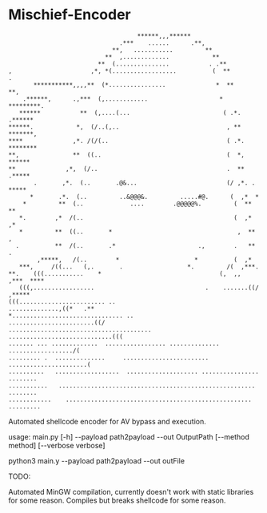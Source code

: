# Mischief-Encoder
 
 
 
	                                    ******,,,******                             
	                               .***    ......      .**,                         
	                             **,   ...........         **                       
	                           **  ,.............            **                     
	                         **  (...............           . .**                   
	,                      ,*, *(..................          (  **             .    
	       ***********,,,,**  (*................              *  **              **,
	    .******,      .,***  (,............                    *  *********.        
	   ******           **  (,....(...                          ( .*. .******       
	******.            *,  (/..(,..                              , **    *******,   
	****              ,*. /(/(..                                 ( .*.      ********
	**,               **  ((..                                   (  *,        ******
	**              ,*,  (/..                                    .  **        .*****
	       .       ,*.  (..       .@&...                         (/ ,*. .      *****
	      *       .*.  (..         ..&@@@&.         .....#@.      (  ,*  *          
	    *         **  (..             ....        .@@@@@%.         (  **  **        
	   *.        ,*  /(..                                          (  ,*    ,*      
	   *         **  ((..       *                                   ,  **    ,      
	  .          **  /(..       .*                       .,        .   **    .      
	        ,*****,   /(..        *                     *          (  ,*            
	   ***,     /((...   (,.       .                  *.         /(  ,***.          
	**.    (((...........    *                                 (,  ,,     ,***  ****
	   (((,.................                               .    .......((/    ,*****
	(((........................ ..                          ..............,((*   .**
	*............................... ..               ........................((/   
	........................................       .............................((( 
	....... ... .............  ................. .............. ................../(
	......... .  ..............     ........................ ......................(
	..........   ..................  .................... ................  ........
	...........   .......................................................   ........
	............    ....................................................   .........
 
 Automated shellcode encoder for AV bypass and execution. 
 
 usage: main.py [-h] --payload path2payload --out OutputPath [--method method]
               [--verbose verbose]

python3 main.y --payload path2payload --out outFile 

TODO: 

Automated MinGW compilation, currently doesn't work with static libraries for some reason. 
Compiles but breaks shellcode for some reason.



 
 
